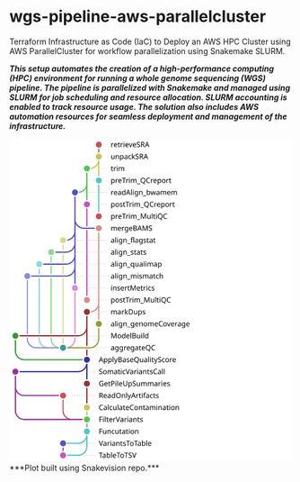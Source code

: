 # wgs-pipeline-aws-parallelcluster
Terraform Infrastructure as Code (IaC) to Deploy an AWS HPC Cluster using AWS ParallelCluster for workflow parallelization using Snakemake SLURM.


***This setup automates the creation of a high-performance computing (HPC) environment for running a whole genome sequencing (WGS) pipeline. The pipeline is parallelized with Snakemake and managed using SLURM for job scheduling and resource allocation. SLURM accounting is enabled to track resource usage. The solution also includes AWS automation resources for seamless deployment and management of the infrastructure.***


<img src="orchestration-layer/buckets/snakemake-files/pipeline_rulegraph.svg" alt="DAG Visualization" width="600"/>
***Plot built using Snakevision repo.***
